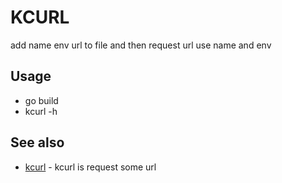 # KCURL
add name env url to file and then request url use name and env
## Usage
- go build
- kcurl -h

## See also
* [kcurl](kcurl.md)	 - kcurl is request some url
